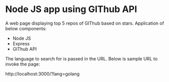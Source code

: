 <h1>Node JS app using GIThub API</h1>

A web page displaying top 5 repos of GIThub based on stars. Application of below components:

- Node JS
- Express
- GIThub API

The language to search for is passed in the URL. Below is sample URL to invoke the page:

http://localhost:3000/?lang=golang